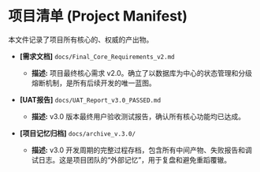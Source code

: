# 项目清单 (Project Manifest)

本文件记录了项目所有核心的、权威的产出物。

- **[需求文档]** `docs/Final_Core_Requirements_v2.md`
  - **描述:** 项目最终核心需求 v2.0。确立了以数据库为中心的状态管理和分级熔断机制，是所有后续开发的唯一蓝图。
- **[UAT报告]** `docs/UAT_Report_v3.0_PASSED.md`
  - **描述:** v3.0 版本最终用户验收测试报告，确认所有核心功能均已达成。

- **[项目记忆归档]** `docs/archive_v.3.0/`
  - **描述:** v3.0 开发周期的完整过程存档，包含所有中间产物、失败报告和调试日志。这是项目团队的“外部记忆”，用于复盘和避免重蹈覆辙。
